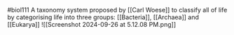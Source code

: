#biol111 
A taxonomy system proposed by [[Carl Woese]] to classify all of life by categorising life into three groups: [[Bacteria]], [[Archaea]] and [[Eukarya]]
![[Screenshot 2024-09-26 at 5.12.08 PM.png]]